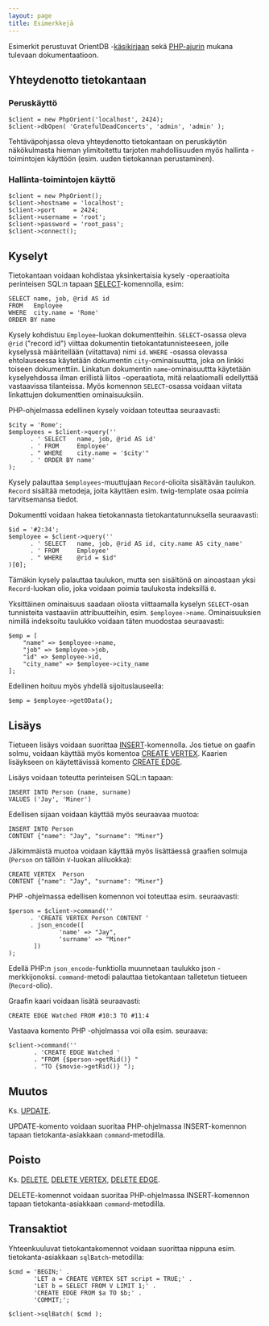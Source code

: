 ```yaml
---
layout: page
title: Esimerkkejä
---
```


Esimerkit perustuvat OrientDB 
-[käsikirjaan](http://orientdb.com/docs/last/index.html) 
sekä 
[PHP-ajurin](https://github.com/orientechnologies/PhpOrient) 
mukana tulevaan dokumentaatioon. 


## Yhteydenotto tietokantaan


### Peruskäyttö

~~~
$client = new PhpOrient('localhost', 2424);
$client->dbOpen( 'GratefulDeadConcerts', 'admin', 'admin' );
~~~

Tehtäväpohjassa oleva yhteydenotto tietokantaan on peruskäytön näkökulmasta hieman ylimitoitettu tarjoten mahdollisuuden myös hallinta -toimintojen käyttöön (esim. uuden tietokannan perustaminen).
 
### Hallinta-toimintojen käyttö

~~~
$client = new PhpOrient();
$client->hostname = 'localhost';
$client->port     = 2424;
$client->username = 'root';
$client->password = 'root_pass';
$client->connect();
~~~

## Kyselyt

Tietokantaan voidaan kohdistaa yksinkertaisia kysely -operaatioita perinteisen SQL:n tapaan 
[SELECT](http://orientdb.com/docs/last/SQL-Query.html)-komennolla, 
esim:

~~~
SELECT name, job, @rid AS id
FROM   Employee 
WHERE  city.name = 'Rome'
ORDER BY name
~~~

Kysely kohdistuu `Employee`-luokan dokumentteihin. `SELECT`-osassa oleva `@rid` ("record id") viittaa dokumentin tietokantatunnisteeseen, jolle kyselyssä määritellään (viitattava) nimi `id`. `WHERE` -osassa olevassa ehtolauseessa käytetään dokumentin `city`-ominaisuuttta, joka on linkki toiseen dokumenttiin. Linkatun dokumentin `name`-ominaisuuttta käytetään kyselyehdossa ilman erillistä liitos -operaatiota, mitä relaatiomalli edellyttää vastaavissa tilanteissa. Myös komennon `SELECT`-osassa voidaan viitata linkattujen dokumenttien ominaisuuksiin.

PHP-ohjelmassa edellinen kysely voidaan toteuttaa seuraavasti:

~~~
$city = 'Rome';
$employees = $client->query(''
      . ' SELECT   name, job, @rid AS id'
      . ' FROM     Employee'
      . " WHERE    city.name = '$city'"
      . ' ORDER BY name'
);

~~~
 
Kysely palauttaa `$employees`-muuttujaan `Record`-olioita sisältävän taulukon. `Record` sisältää metodeja, joita käyttäen esim. twig-template osaa poimia tarvitsemansa tiedot.

Dokumentti voidaan hakea tietokannasta tietokantatunnuksella seuraavasti:

~~~
$id = '#2:34';
$employee = $client->query(''
      . ' SELECT   name, job, @rid AS id, city.name AS city_name'
      . ' FROM     Employee'
      . " WHERE    @rid = $id"
)[0];

~~~

Tämäkin kysely palauttaa taulukon, mutta sen sisältönä on ainoastaan yksi `Record`-luokan olio,  joka voidaan poimia taulukosta indeksillä `0`.

Yksittäinen ominaisuus saadaan oliosta viittaamalla kyselyn `SELECT`-osan tunnisteita vastaaviin attribuutteihin, esim. `$employee->name`. Ominaisuuksien nimillä indeksoitu taulukko voidaan täten muodostaa seuraavasti:

~~~
$emp = [
	"name" => $employee->name,
	"job" => $employee->job, 
	"id" => $employee->id,
 	"city_name" => $employee->city_name
];

~~~

Edellinen hoituu myös yhdellä sijoituslauseella:

~~~
$emp = $employee->getOData();
~~~
 

## Lisäys 

Tietueen lisäys voidaan suorittaa
[INSERT](http://orientdb.com/docs/last/SQL-Insert.html)-komennolla. Jos tietue on gaafin solmu, voidaan käyttää myös komentoa
[CREATE VERTEX](http://orientdb.com/docs/last/SQL-Create-Vertex.html). Kaarien lisäykseen on käytettävissä komento 
[CREATE EDGE](http://orientdb.com/docs/last/SQL-Create-Edge.html).

Lisäys voidaan toteutta perinteisen SQL:n tapaan:

~~~
INSERT INTO Person (name, surname) 
VALUES ('Jay', 'Miner')
~~~

Edellisen sijaan voidaan käyttää myös seuraavaa muotoa:

~~~
INSERT INTO Person 
CONTENT {"name": "Jay", "surname": "Miner"}
~~~

Jälkimmäistä muotoa voidaan käyttää myös lisättäessä graafien solmuja (`Person` on tällöin `V`-luokan aliluokka):

~~~
CREATE VERTEX  Person 
CONTENT {"name": "Jay", "surname": "Miner"}
~~~


PHP -ohjelmassa edellisen komennon voi toteuttaa esim. seuraavasti:

~~~
$person = $client->command(''
      . 'CREATE VERTEX Person CONTENT '
      . json_encode([
              'name' => "Jay",
              'surname' => "Miner"
       ])
);

~~~

Edellä PHP:n `json_encode`-funktiolla muunnetaan taulukko json -merkkijonoksi. `command`-metodi palauttaa tietokantaan talletetun tietueen (`Record`-olio).

Graafin kaari voidaan lisätä seuraavasti:

~~~
CREATE EDGE Watched FROM #10:3 TO #11:4
~~~

Vastaava komento PHP -ohjelmassa voi olla esim. seuraava:

~~~
$client->command(''
       . 'CREATE EDGE Watched '
       . "FROM {$person->getRid()} "
       . "TO {$movie->getRid()} ");
~~~


## Muutos

Ks. [UPDATE](http://orientdb.com/docs/last/SQL-Update.html).

UPDATE-komento voidaan suoritaa PHP-ohjelmassa INSERT-komennon tapaan tietokanta-asiakkaan `command`-metodilla. 


## Poisto

Ks. 
[DELETE](http://orientdb.com/docs/last/SQL-Delete.html), 
[DELETE VERTEX](http://orientdb.com/docs/last/SQL-Delete-Vertex.html),
[DELETE EDGE](http://orientdb.com/docs/last/SQL-Delete-Edge.html).

DELETE-komennot voidaan suoritaa PHP-ohjelmassa INSERT-komennon tapaan tietokanta-asiakkaan `command`-metodilla. 


## Transaktiot

Yhteenkuuluvat tietokantakomennot voidaan suorittaa nippuna esim. tietokanta-asiakkaan `sqlBatch`-metodilla:

~~~
$cmd = 'BEGIN;' .
       'LET a = CREATE VERTEX SET script = TRUE;' .
       'LET b = SELECT FROM V LIMIT 1;' .
       'CREATE EDGE FROM $a TO $b;' .
       'COMMIT;';

$client->sqlBatch( $cmd );
~~~


